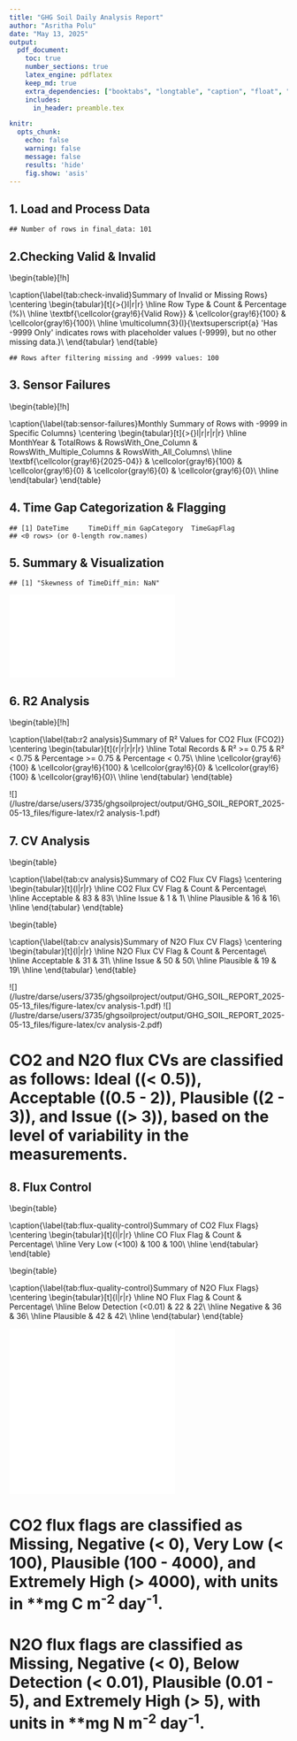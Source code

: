 ```yaml
---
title: "GHG Soil Daily Analysis Report"
author: "Asritha Polu"
date: "May 13, 2025"
output:
  pdf_document:
    toc: true
    number_sections: true
    latex_engine: pdflatex
    keep_md: true
    extra_dependencies: ["booktabs", "longtable", "caption", "float", "wrapfig", "colortbl", "xcolor", "multirow"]
    includes:
      in_header: preamble.tex

knitr:
  opts_chunk:
    echo: false     
    warning: false  
    message: false 
    results: 'hide' 
    fig.show: 'asis' 
---
```




## 1. Load and Process Data


```
## Number of rows in final_data: 101
```
## 2.Checking Valid & Invalid
\begin{table}[!h]

\caption{\label{tab:check-invalid}Summary of Invalid or Missing Rows}
\centering
\begin{tabular}[t]{>{}l|r|r}
\hline
Row Type & Count & Percentage (\%)\\
\hline
\textbf{\cellcolor{gray!6}{Valid Row}} & \cellcolor{gray!6}{100} & \cellcolor{gray!6}{100}\\
\hline
\multicolumn{3}{l}{\textsuperscript{a} 'Has -9999 Only' indicates rows with placeholder values (-9999), but no other missing data.}\\
\end{tabular}
\end{table}

```
## Rows after filtering missing and -9999 values: 100
```


## 3. Sensor Failures

\begin{table}[!h]

\caption{\label{tab:sensor-failures}Monthly Summary of Rows with -9999 in Specific Columns}
\centering
\begin{tabular}[t]{>{}l|r|r|r|r}
\hline
MonthYear & TotalRows & RowsWith\_One\_Column & RowsWith\_Multiple\_Columns & RowsWith\_All\_Columns\\
\hline
\textbf{\cellcolor{gray!6}{2025-04}} & \cellcolor{gray!6}{100} & \cellcolor{gray!6}{0} & \cellcolor{gray!6}{0} & \cellcolor{gray!6}{0}\\
\hline
\end{tabular}
\end{table}

## 4. Time Gap Categorization & Flagging

```
## [1] DateTime     TimeDiff_min GapCategory  TimeGapFlag 
## <0 rows> (or 0-length row.names)
```

## 5. Summary & Visualization


```
## [1] "Skewness of TimeDiff_min: NaN"
```

![](/lustre/darse/users/3735/ghgsoilproject/output/GHG_SOIL_REPORT_2025-05-13_files/figure-latex/summary-1.pdf)<!-- --> 


## 6. R2 Analysis 
\begin{table}[!h]

\caption{\label{tab:r2 analysis}Summary of R² Values for CO2 Flux (FCO2)}
\centering
\begin{tabular}[t]{r|r|r|r|r}
\hline
Total Records & R² >= 0.75 & R² < 0.75 & Percentage >= 0.75 & Percentage < 0.75\\
\hline
\cellcolor{gray!6}{100} & \cellcolor{gray!6}{100} & \cellcolor{gray!6}{0} & \cellcolor{gray!6}{100} & \cellcolor{gray!6}{0}\\
\hline
\end{tabular}
\end{table}

![](/lustre/darse/users/3735/ghgsoilproject/output/GHG_SOIL_REPORT_2025-05-13_files/figure-latex/r2 analysis-1.pdf)<!-- --> 
## 7. CV Analysis 

\begin{table}

\caption{\label{tab:cv analysis}Summary of CO2 Flux CV Flags}
\centering
\begin{tabular}[t]{l|r|r}
\hline
CO2 Flux CV Flag & Count & Percentage\\
\hline
Acceptable & 83 & 83\\
\hline
Issue & 1 & 1\\
\hline
Plausible & 16 & 16\\
\hline
\end{tabular}
\end{table}

\begin{table}

\caption{\label{tab:cv analysis}Summary of N2O Flux CV Flags}
\centering
\begin{tabular}[t]{l|r|r}
\hline
N2O Flux CV Flag & Count & Percentage\\
\hline
Acceptable & 31 & 31\\
\hline
Issue & 50 & 50\\
\hline
Plausible & 19 & 19\\
\hline
\end{tabular}
\end{table}

![](/lustre/darse/users/3735/ghgsoilproject/output/GHG_SOIL_REPORT_2025-05-13_files/figure-latex/cv analysis-1.pdf)<!-- --> ![](/lustre/darse/users/3735/ghgsoilproject/output/GHG_SOIL_REPORT_2025-05-13_files/figure-latex/cv analysis-2.pdf)<!-- --> 
# CO2 and N2O flux CVs are classified as follows: **Ideal** (\(< 0.5\)), **Acceptable** (\(0.5 - 2\)), **Plausible** (\(2 - 3\)), and **Issue** (\(> 3\)), based on the level of variability in the measurements.

## 8. Flux Control

\begin{table}

\caption{\label{tab:flux-quality-control}Summary of CO2 Flux Flags}
\centering
\begin{tabular}[t]{l|r|r}
\hline
CO Flux Flag & Count & Percentage\\
\hline
Very Low (<100) & 100 & 100\\
\hline
\end{tabular}
\end{table}

\begin{table}

\caption{\label{tab:flux-quality-control}Summary of N2O Flux Flags}
\centering
\begin{tabular}[t]{l|r|r}
\hline
NO Flux Flag & Count & Percentage\\
\hline
Below Detection (<0.01) & 22 & 22\\
\hline
Negative & 36 & 36\\
\hline
Plausible & 42 & 42\\
\hline
\end{tabular}
\end{table}

![](/lustre/darse/users/3735/ghgsoilproject/output/GHG_SOIL_REPORT_2025-05-13_files/figure-latex/flux-quality-control-1.pdf)<!-- --> ![](/lustre/darse/users/3735/ghgsoilproject/output/GHG_SOIL_REPORT_2025-05-13_files/figure-latex/flux-quality-control-2.pdf)<!-- --> 

# CO2 flux flags are classified as **Missing**, **Negative (< 0)**, **Very Low (< 100)**, **Plausible (100 - 4000)**, and **Extremely High (> 4000)**, with units in **mg C m<sup>-2</sup> day<sup>-1</sup>.  

# N2O flux flags are classified as **Missing**, **Negative (< 0)**, **Below Detection (< 0.01)**, **Plausible (0.01 - 5)**, and **Extremely High (> 5)**, with units in **mg N m<sup>-2</sup> day<sup>-1</sup>.




